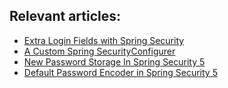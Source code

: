 ## Relevant articles:

- [Extra Login Fields with Spring Security](http://www.baeldung.com/spring-security-extra-login-fields)
- [A Custom Spring SecurityConfigurer](http://www.baeldung.com/spring-security-custom-configurer)
- [New Password Storage In Spring Security 5](http://www.baeldung.com/spring-security-5-password-storage)
- [Default Password Encoder in Spring Security 5](https://www.baeldung.com/spring-security-5-default-password-encoder)

